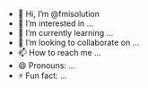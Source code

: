 - 👋 Hi, I’m @fmisolution
- 👀 I’m interested in ...
- 🌱 I’m currently learning ...
- 💞️ I’m looking to collaborate on ...
- 📫 How to reach me ...
- 😄 Pronouns: ...
- ⚡ Fun fact: ...

<!---
fmisolution/fmisolution is a ✨ special ✨ repository because its `README.md` (this file) appears on your GitHub profile.
You can click the Preview link to take a look at your changes.
--->
